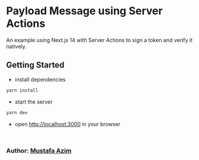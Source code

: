 # Payload Message using Server Actions

An example using Next.js 14 with Server Actions to sign a token and verify it natively.

## Getting Started

- install dependencies

```bash
yarn install
```

- start the server

```bash
yarn dev
```

- open [http://localhost:3000](http://localhost:3000) in your browser

<br/>

### Author: [Mustafa Azim](https://github.com/mazimcoder)

